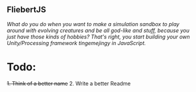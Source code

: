 ## FliebertJS

_What do you do when you want to make a simulation sandbox to play around with evolving creatures and be all god-like and stuff, because you just have those kinds of hobbies? 
That's right, you start building your own Unity/Processing framework tingemejingy in JavaScript._ 


# Todo:
~~1. Think of a better name~~
2. Write a better Readme